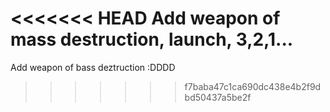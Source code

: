 <<<<<<< HEAD
Add weapon of mass destruction, launch, 3,2,1...
=======
Add weapon of bass deztruction :DDDD
>>>>>>> f7baba47c1ca690dc438e4b2f9dbd50437a5be2f
